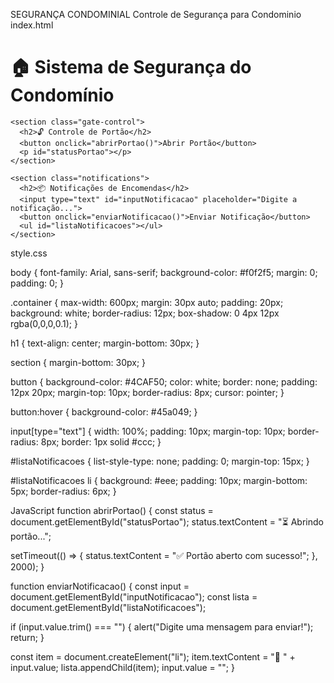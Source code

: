 SEGURANÇA CONDOMINIAL
Controle de Segurança para Condominio 
index.html
<link rel="stylesheet" href="style.css">


  <div class="container">
    <h1>🏠 Sistema de Segurança do Condomínio</h1>
    
    <section class="gate-control">
      <h2>🔓 Controle de Portão</h2>
      <button onclick="abrirPortao()">Abrir Portão</button>
      <p id="statusPortao"></p>
    </section>

    <section class="notifications">
      <h2>📦 Notificações de Encomendas</h2>
      <input type="text" id="inputNotificacao" placeholder="Digite a notificação...">
      <button onclick="enviarNotificacao()">Enviar Notificação</button>
      <ul id="listaNotificacoes"></ul>
    </section>
  </div>

  <script src="script.js"></script>

  style.css

body {
  font-family: Arial, sans-serif;
  background-color: #f0f2f5;
  margin: 0;
  padding: 0;
}

.container {
  max-width: 600px;
  margin: 30px auto;
  padding: 20px;
  background: white;
  border-radius: 12px;
  box-shadow: 0 4px 12px rgba(0,0,0,0.1);
}

h1 {
  text-align: center;
  margin-bottom: 30px;
}

section {
  margin-bottom: 30px;
}

button {
  background-color: #4CAF50;
  color: white;
  border: none;
  padding: 12px 20px;
  margin-top: 10px;
  border-radius: 8px;
  cursor: pointer;
}

button:hover {
  background-color: #45a049;
}

input[type="text"] {
  width: 100%;
  padding: 10px;
  margin-top: 10px;
  border-radius: 8px;
  border: 1px solid #ccc;
}

#listaNotificacoes {
  list-style-type: none;
  padding: 0;
  margin-top: 15px;
}

#listaNotificacoes li {
  background: #eee;
  padding: 10px;
  margin-bottom: 5px;
  border-radius: 6px;
}

JavaScript
function abrirPortao() {
  const status = document.getElementById("statusPortao");
  status.textContent = "⏳ Abrindo portão...";
  
  setTimeout(() => {
    status.textContent = "✅ Portão aberto com sucesso!";
  }, 2000);
}

function enviarNotificacao() {
  const input = document.getElementById("inputNotificacao");
  const lista = document.getElementById("listaNotificacoes");

  if (input.value.trim() === "") {
    alert("Digite uma mensagem para enviar!");
    return;
  }

  const item = document.createElement("li");
  item.textContent = "📢 " + input.value;
  lista.appendChild(item);
  input.value = "";
}
  
